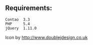 ## Requirements: ##
    Contao  3.3
    PHP     5.4
    jQuery  1.11.0

Icon by http://www.doublejdesign.co.uk
